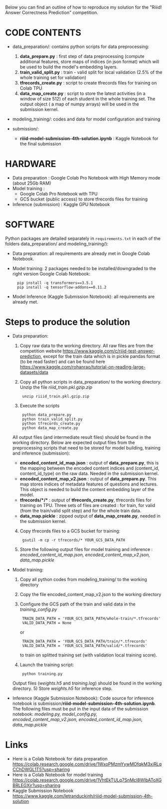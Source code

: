 Below you can find an outline of how to reproduce my solution for the "Riiid! Answer Correctness Prediction" competition.

# CODE CONTENTS

- data_preparation/: contains python scripts for data preprocessing:
	1) **data_prepare.py** : first step of data preprocessing (compute additional features, store maps of indices (in json format) which will be used to build the model's embedding layers.
	2) **train_valid_split.py** : train - valid split for local validation (2.5% of the whole training set for validation)
	3) **tfrecords_create.py** : script to create tfrecords files for training on Colab TPU
	4) **data_map_create.py** : script to store the latest activities (in a window of size 512) of each student in the whole training set. The output object ( a map of numpy arrays) will be used in the submission kernel.  

- modeling_training/: codes and data for model configuration and training 
- submission/:
	- **riiid-model-submission-4th-solution.ipynb** : Kaggle Notebook for the final submission		
# HARDWARE
-	Data preparation : Google Colab Pro Notebook with High Memory mode (about 25Gb RAM)
-	Model training : 
	-	Google Colab Pro Notebook with TPU
	-	GCS bucket (public access) to store tfrecords files for training
-	Inference (submission) : Kaggle GPU Notebook

# SOFTWARE 
Python packages are detailed separately in `requirements.txt` in each of the folders data_preparation/ and modeling_training/):
- Data preparation: all requirements are already met  in Google Colab Notebook.
- Model training: 2 packages needed to be installed/downgraded to the right version Google Colab Notebook: 

		pip install -q transformers==3.5.1
		pip install -q tensorflow-addons==0.11.2
		
- Model Inference  (Kaggle Submission Notebook): all requirements are already met.
# Steps to produce the solution
- Data preparation:
	1) Copy raw data to the working directory. All raw files are from the competition website https://www.kaggle.com/c/riiid-test-answer-prediction, except for the train data which is in pickle pandas format (to be read faster) and  can be found here https://www.kaggle.com/rohanrao/tutorial-on-reading-large-datasets/data
	2) Copy all python scripts in data_preparation/ to the working directory. Unzip the file *riiid_train.pkl.gzip.zip*

			unzip riiid_train.pkl.gzip.zip
	3) Execute the scripts
	
			python data_prepare.py
			python train_valid_split.py
			python tfrecords_create.py
			python data_map_create.py
			
	All output files (and intermediate result files) should be found in the working directory.
	Below are expected output files from the preprocessing scripts that need to be stored for model building, training and inference (submission):
	
	-	**encoded_content_id_map.json** :  output of **data_prepare.py**, this is the mapping between the encoded content indices and (content_id, content_id_type) 			on the raw data. Needed in the submission kernel.
	-	**encoded_content_map_v2.json** :  output of **data_prepare.py**. This map stores indices of metadata features of questions and lectures. This object is 			needed to build the content embedding layer of the model.
	-	**tfrecords/\*/\*** :  output of **tfrecords_create.py**,  tfrecords files for training on TPU. Three sets of files are created : for train, for valid (from 			the train/valid split step) and for the whole train data.
	-	**data_map.pickle** : zipped output of **data_map_create.py**, needed in the submission kernel.
		
	4) Copy tfrecords files to a GCS bucket for training:

			gsutil -m cp -r tfrecords/* YOUR_GCS_DATA_PATH
		
	5) Store the following output files for model training and inference : *encoded_content_id_map.json, encoded_content_map_v2.json, data_map.pickle*
- Model training:
	1) Copy all python codes from modeling_training/ to the working directory
	2) Copy the file encoded_content_map_v2.json to the working directory
	3) Configure the GCS path of the train and valid data in the *training_config.py*

			TRAIN_DATA_PATH = 'YOUR_GCS_DATA_PATH/whole-train/*.tfrecords'
			VALID_DATA_PATH = None
		or

			TRAIN_DATA_PATH = 'YOUR_GCS_DATA_PATH/train/*.tfrecords'
			VALID_DATA_PATH = 'YOUR_GCS_DATA_PATH/valid/*.tfrecords'
		to train on splitted training set (with validation local training score).
		
	4) Launch the training script:
		
			python training.py
	Output files (*weights.h5* and *training.log*) should be found in the working directory.
	5) Store *weights.h5* for inference step. 
- Inference (Kaggle Submission Notebook): Code source for inference notebook is submission/**riiid-model-submission-4th-solution.ipynb**.  The following files must be put in the input data of the submission notebook:  *modeling.py, model_config.py, encoded_content_map_v2.json, encoded_content_id_map.json, data_map.pickle*
	
# Links
- Here is a Colab Notebook for data preparation https://colab.research.google.com/drive/1WxoPMzmYywMOfqkM3xiRLqCChDWGL1T5?usp=sharing
- Here is a Colab Notebook for model training https://colab.research.google.com/drive/1VhtEkTULq7SnMcl8WIbAToXGBRLEGXir?usp=sharing
- Kaggle Submission Notebook https://www.kaggle.com/letranduckinh/riiid-model-submission-4th-solution
